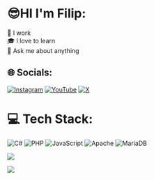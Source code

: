 # 😎HI I'm Filip:
🔭 I work<br>🎓 I love to learn<br>💬 Ask me about anything


## 🌐 Socials:
[![Instagram](https://img.shields.io/badge/Instagram-%23E4405F.svg?logo=Instagram&logoColor=white)](https://instagram.com/schod._.filip)
[![YouTube](https://img.shields.io/badge/YouTube-%23FF0000.svg?logo=YouTube&logoColor=white)](https://youtube.com/@piratecz_07)
[![X](https://img.shields.io/badge/X-black.svg?logo=X&logoColor=white)](https://x.com/PirateCZ159786)


# 💻 Tech Stack:
![C#](https://img.shields.io/badge/c%23-%23239120.svg?style=for-the-badge&logo=csharp&logoColor=white)  ![PHP](https://img.shields.io/badge/php-%23777BB4.svg?style=for-the-badge&logo=php&logoColor=white) ![JavaScript](https://img.shields.io/badge/javascript-%23323330.svg?style=for-the-badge&logo=javascript&logoColor=%23F7DF1E)  ![Apache](https://img.shields.io/badge/apache-%23D42029.svg?style=for-the-badge&logo=apache&logoColor=white) ![MariaDB](https://img.shields.io/badge/MariaDB-003545?style=for-the-badge&logo=mariadb&logoColor=white) 


![](https://github-readme-stats.vercel.app/api/top-langs/?username=PirateCZ&theme=transparent&hide_border=true&include_all_commits=false&count_private=false&layout=compact)<br/>

[![](https://visitcount.itsvg.in/api?id=PirateCZ&icon=1&color=12)](https://visitcount.itsvg.in)

<!-- Proudly created with GPRM ( https://gprm.itsvg.in ) -->
